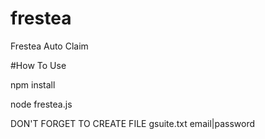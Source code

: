 # frestea
Frestea Auto Claim

#How To Use

npm install

node frestea.js

DON'T FORGET TO CREATE FILE gsuite.txt
email|password
